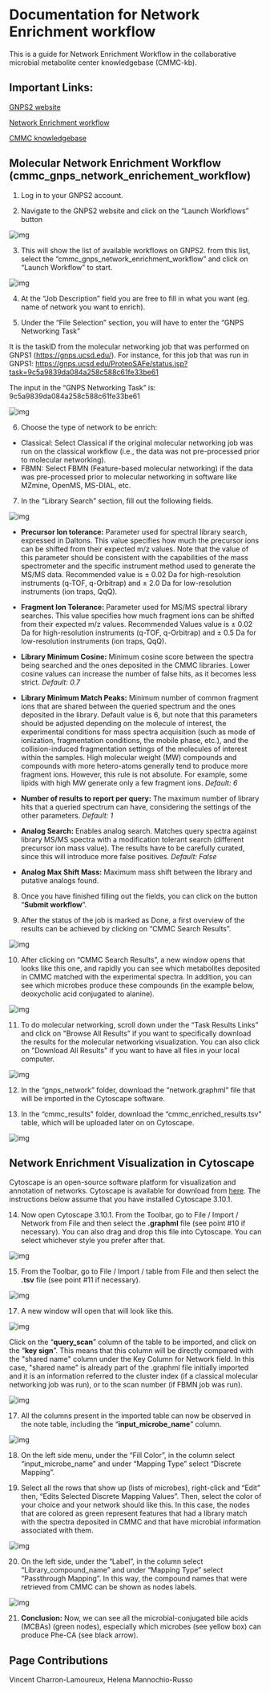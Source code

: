 # Documentation for Network Enrichment workflow
This is a guide for Network Enrichment Workflow in the collaborative microbial metabolite center knowledgebase (CMMC-kb). 

## Important Links:
[GNPS2 website](https://gnps2.org/homepage)

[Network Enrichment workflow](https://gnps2.org/workflowinput?workflowname=cmmc_gnps_network_enrichment_workflow)

[CMMC knowledgebase](https://cmmc-kb.gnps2.org/)

## Molecular Network Enrichment Workflow (cmmc_gnps_network_enrichement_workflow)

1. Log in to your GNPS2 account. 

2. Navigate to the GNPS2 website and click on the “Launch Workflows” button

![img](img/Network_enrichment/Slide1.png)

3. This will show the list of available workflows on GNPS2. from this list, select the “cmmc_gnps_network_enrichment_workflow” and click on “Launch Workflow” to start.

![img](img/Network_enrichment/Slide2.png)

4. At the “Job Description” field you are free to fill in what you want (eg. name of network you want to enrich).

5. Under the “File Selection” section, you will have to enter the “GNPS Networking Task”

It is the taskID from the molecular networking job that was performed on GNPS1 (https://gnps.ucsd.edu/). For instance, for this job that was run in GNPS1: 
https://gnps.ucsd.edu/ProteoSAFe/status.jsp?task=9c5a9839da084a258c588c61fe33be61

The input in the “GNPS Networking Task” is: 9c5a9839da084a258c588c61fe33be61

![img](img/Network_enrichment/Slide3.png)

6. Choose the type of network to be enrich: 
  - Classical:  Select Classical if the original molecular networking job was run on the classical workflow (i.e., the data was not pre-processed prior to molecular networking).
  - FBMN: Select FBMN (Feature-based molecular networking) if the data was pre-processed prior to molecular networking in software like MZmine, OpenMS, MS-DIAL, etc.

7. In the “Library Search” section, fill out the following fields.

![img](img/Network_enrichment/Slide4.png)

  - **Precursor Ion tolerance:** Parameter used for spectral library search, expressed in Daltons.  This value specifies how much the precursor ions can be shifted from their expected m/z values. Note that the value of this parameter should be consistent with the capabilities of the mass spectrometer and the specific instrument method used to generate the MS/MS data. Recommended value is ± 0.02 Da for high-resolution instruments (q-TOF, q-Orbitrap) and ± 2.0 Da for low-resolution instruments (ion traps, QqQ). 
  
  - **Fragment Ion Tolerance:** Parameter used for MS/MS spectral library searches. This value specifies how much fragment ions can be shifted from their expected m/z values. Recommended Values value is ± 0.02 Da for high-resolution instruments (q-TOF, q-Orbitrap) and ± 0.5 Da for low-resolution instruments (ion traps, QqQ).
  
  - **Library Minimum Cosine:** Minimum cosine score between the spectra being searched and the ones deposited in the CMMC libraries.  Lower cosine values can increase the number of false hits, as it becomes less strict. 
    _Default: 0.7_
  
  - **Library Minimum Match Peaks:** Minimum number of common fragment ions that are shared between the queried spectrum and the ones deposited in the library. Default value is 6, but note that this parameters should be adjusted depending on the molecule of interest, the experimental conditions for mass spectra acquisition (such as mode of ionization, fragmentation conditions, the mobile phase, etc.), and the collision-induced fragmentation settings of the molecules of interest within the samples. High molecular weight (MW) compounds and compounds with more hetero-atoms generally tend to produce more fragment ions. However, this rule is not absolute. For example, some lipids with high MW generate only a few fragment ions.
_Default: 6_
  
  - **Number of results to report per query:** The maximum number of library hits that a queried spectrum can have, considering the settings of the other parameters.
_Default: 1_

  - **Analog Search:** Enables analog search. Matches query spectra against library MS/MS spectra with a modification tolerant search (different precursor ion mass value). The results have to be carefully curated, since this will introduce more false positives. 
_Default: False_

  - **Analog Max Shift Mass:** Maximum mass shift between the library and putative analogs found. 

8. Once you have finished filling out the fields, you can click on the button “**Submit workflow**”.

9. After the status of the job is marked as Done, a first overview of the results can be achieved by clicking on “CMMC Search Results”.

![img](img/Network_enrichment/Slide5.png)

10. After clicking on “CMMC Search Results”, a new window opens that looks like this one, and rapidly you can see which metabolites deposited in CMMC matched with the experimental spectra. In addition, you can see which microbes produce these compounds (in the example below, deoxycholic acid conjugated to alanine).

![img](img/Network_enrichment/Slide6.png)

11. To do molecular networking, scroll down under the “Task Results Links” and click on "Browse All Results” if you want to specifically download the results for the molecular networking visualization. You can also click on "Download All Results" if you want to have all files in your local computer.

![img](img/Network_enrichment/Slide7.png)

12. In the “gnps_network” folder, download the “network.graphml” file that will be imported in the Cytoscape software.

13. In the “cmmc_results" folder, download the “cmmc_enriched_results.tsv” table, which will be uploaded later on on Cytoscape. 

![img](img/Network_enrichment/Slide8.png)


## Network Enrichment Visualization in Cytoscape
Cytoscape is an open-source software platform for visualization and annotation of networks. Cytoscape is available for download from [here](https://cytoscape.org/). The instructions below assume that you have installed Cytoscape 3.10.1.

14. Now open Cytoscape 3.10.1. From the Toolbar, go to File / Import / Network from File and then select the **.graphml** file (see point #10 if necessary). You can also drag and drop this file into Cytoscape. You can select whichever style you prefer after that.

![img](img/Network_enrichment/Slide9.png)


15. From the Toolbar, go to File / Import / table from File and then select the **.tsv** file (see point #11 if necessary).

![img](img/Network_enrichment/Slide10.png)

17. A new window will open that will look like this.

![img](img/Network_enrichment/Slide11.png)

Click on the “**query_scan**” column of the table to be imported, and click on the “**key sign**”. This means that this column will be directly compared with the "shared name" column under the Key Column for Network field. In this case, "shared name" is already part of the .graphml file initially imported and it is an information referred to the cluster index (if a classical molecular networking job was run), or to the scan number (if FBMN job was run).

![img](img/Network_enrichment/Slide12.png)

17. All the columns present in the imported table can now be observed in the note table, including the  “**input_microbe_name**” column.

![img](img/Network_enrichment/Slide13.png)

18. On the left side menu, under the “Fill Color”, in the column select “input_microbe_name” and under “Mapping Type” select “Discrete Mapping”.

19. Select all the rows that show up (lists of microbes), right-click and “Edit” then, “Edits Selected Discrete Mapping Values”. Then, select the color of your choice and your network should like this. In this case, the nodes that are colored as green represent features that had a library match with the spectra deposited in CMMC and that have microbial information associated with them.

![img](img/Network_enrichment/Slide14.png)

20. On the left side, under the “Label”, in the column select “Library_compound_name” and under “Mapping Type” select “Passthrough Mapping”. In this way, the compound names that were retrieved from CMMC can be shown as nodes labels.

![img](img/Network_enrichment/Slide15.png)

21. **Conclusion:** Now, we can see all the microbial-conjugated bile acids (MCBAs) (green nodes), especially which microbes (see yellow box) can produce Phe-CA (see black arrow). 


## Page Contributions
Vincent Charron-Lamoureux, Helena Mannochio-Russo


